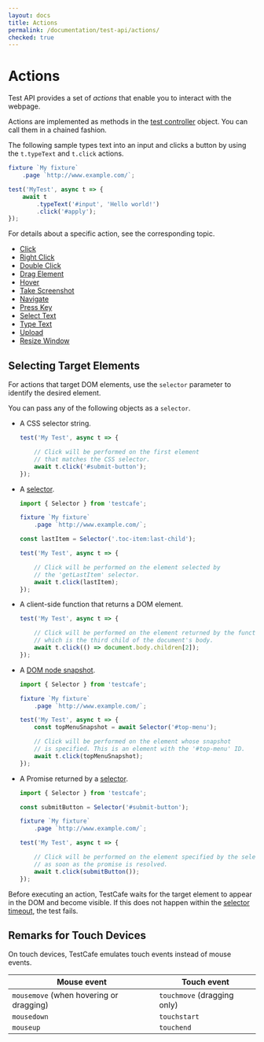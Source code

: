 ```yaml
---
layout: docs
title: Actions
permalink: /documentation/test-api/actions/
checked: true
---
```

# Actions

Test API provides a set of *actions* that enable you to interact with the webpage.

Actions are implemented as methods in the [test controller](../test-code-structure.md#test-controller) object. You can call them in a chained fashion.

The following sample types text into an input and clicks a button by using the `t.typeText` and `t.click` actions.

```js
fixture `My fixture`
    .page `http://www.example.com/`;

test('MyTest', async t => {
    await t
        .typeText('#input', 'Hello world!')
        .click('#apply');
});
```

For details about a specific action, see the corresponding topic.

* [Click](click.md)
* [Right Click](right-click.md)
* [Double Click](double-click.md)
* [Drag Element](drag-element.md)
* [Hover](hover.md)
* [Take Screenshot](take-screenshot.md)
* [Navigate](navigate.md)
* [Press Key](press-key.md)
* [Select Text](select-text.md)
* [Type Text](type-text.md)
* [Upload](upload.md)
* [Resize Window](resize-window.md)

## Selecting Target Elements

For actions that target DOM elements, use the `selector` parameter to identify the desired element.

You can pass any of the following objects as a `selector`.

* A CSS selector string.

    ```js
    test('My Test', async t => {

        // Click will be performed on the first element
        // that matches the CSS selector.
        await t.click('#submit-button');
    });
    ```

* A [selector](../selecting-page-elements/selectors/README.md).

    ```js
    import { Selector } from 'testcafe';

    fixture `My fixture`
        .page `http://www.example.com/`;

    const lastItem = Selector('.toc-item:last-child');

    test('My Test', async t => {

        // Click will be performed on the element selected by
        // the 'getLastItem' selector.
        await t.click(lastItem);
    });
    ```

* A client-side function that returns a DOM element.

    ```js
    test('My Test', async t => {

        // Click will be performed on the element returned by the function,
        // which is the third child of the document's body.
        await t.click(() => document.body.children[2]);
    });
    ```

* A [DOM node snapshot](../selecting-page-elements/selectors/using-selectors.md#dom-node-snapshot).

    ```js
    import { Selector } from 'testcafe';

    fixture `My fixture`
        .page `http://www.example.com/`;

    test('My Test', async t => {
        const topMenuSnapshot = await Selector('#top-menu');

        // Click will be performed on the element whose snapshot
        // is specified. This is an element with the '#top-menu' ID.
        await t.click(topMenuSnapshot);
    });
    ```

* A Promise returned by a [selector](../selecting-page-elements/selectors/README.md).

    ```js
    import { Selector } from 'testcafe';

    const submitButton = Selector('#submit-button');

    fixture `My fixture`
        .page `http://www.example.com/`;

    test('My Test', async t => {

        // Click will be performed on the element specified by the selector
        // as soon as the promise is resolved.
        await t.click(submitButton());
    });
    ```

Before executing an action, TestCafe waits for the target element to appear
in the DOM and become visible. If this does not happen
within the [selector timeout](../selecting-page-elements/selectors/using-selectors.md#selector-timeout), the test fails.

## Remarks for Touch Devices

On touch devices, TestCafe emulates touch events instead of mouse events.

Mouse event | Touch event
----------- | -------------
`mousemove` (when hovering or dragging) | `touchmove` (dragging only)
`mousedown` | `touchstart`
`mouseup`   | `touchend`
